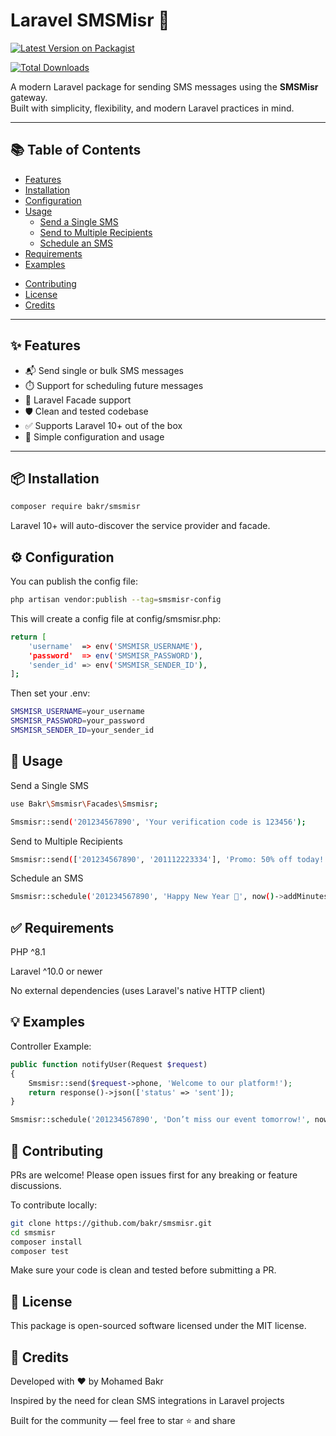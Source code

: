 # Laravel SMSMisr 📲

[![Latest Version on Packagist](https://img.shields.io/packagist/v/bakr/laravel-smsmisr.svg)](https://packagist.org/packages/bakr/laravel-smsmisr)
<!-- [![License: MIT](https://img.shields.io/badge/License-MIT-yellow.svg)](LICENSE) -->
[![Total Downloads](https://img.shields.io/packagist/dt/bakr/smsmisr.svg)](https://packagist.org/packages/bakr/smsmisr)

A modern Laravel package for sending SMS messages using the **SMSMisr** gateway.  
Built with simplicity, flexibility, and modern Laravel practices in mind.

---

## 📚 Table of Contents

- [Features](#-features)
- [Installation](#-installation)
- [Configuration](#-configuration)
- [Usage](#-usage)
  - [Send a Single SMS](#send-a-single-sms)
  - [Send to Multiple Recipients](#send-to-multiple-recipients)
  - [Schedule an SMS](#schedule-an-sms)
- [Requirements](#-requirements)
- [Examples](#-examples)
<!-- - [Testing](#-testing) -->
- [Contributing](#-contributing)
- [License](#-license)
- [Credits](#-credits)

---

## ✨ Features

- 📬 Send single or bulk SMS messages
- ⏱️ Support for scheduling future messages
- 🧾 Laravel Facade support
- 🛡️ Clean and tested codebase
- ✅ Supports Laravel 10+ out of the box
- 🔄 Simple configuration and usage

---

## 📦 Installation

```bash
composer require bakr/smsmisr
```
Laravel 10+ will auto-discover the service provider and facade.


## ⚙️ Configuration
You can publish the config file:

```bash
php artisan vendor:publish --tag=smsmisr-config
```
This will create a config file at config/smsmisr.php:
```bash
return [
    'username'  => env('SMSMISR_USERNAME'),
    'password'  => env('SMSMISR_PASSWORD'),
    'sender_id' => env('SMSMISR_SENDER_ID'),
];
```
Then set your .env:
 ```bash
SMSMISR_USERNAME=your_username
SMSMISR_PASSWORD=your_password
SMSMISR_SENDER_ID=your_sender_id
```
## 🧪 Usage
Send a Single SMS
```bash
use Bakr\Smsmisr\Facades\Smsmisr;

Smsmisr::send('201234567890', 'Your verification code is 123456');
```
Send to Multiple Recipients
```bash 
Smsmisr::send(['201234567890', '201112223334'], 'Promo: 50% off today!');
```
Schedule an SMS
```bash
Smsmisr::schedule('201234567890', 'Happy New Year 🎉', now()->addMinutes(10));
```
## ✅ Requirements
PHP ^8.1

Laravel ^10.0 or newer

No external dependencies (uses Laravel's native HTTP client)

## 💡 Examples
Controller Example:

```php
public function notifyUser(Request $request)
{
    Smsmisr::send($request->phone, 'Welcome to our platform!');
    return response()->json(['status' => 'sent']);
}
```
```php
Smsmisr::schedule('201234567890', 'Don’t miss our event tomorrow!', now()->addDay());
```
## 🤝 Contributing
PRs are welcome! Please open issues first for any breaking or feature discussions.

To contribute locally:

```bash
git clone https://github.com/bakr/smsmisr.git
cd smsmisr
composer install
composer test
```
Make sure your code is clean and tested before submitting a PR.

## 📄 License
This package is open-sourced software licensed under the MIT license.

## 🙌 Credits
Developed with ❤️ by Mohamed Bakr

Inspired by the need for clean SMS integrations in Laravel projects

Built for the community — feel free to star ⭐️ and share

